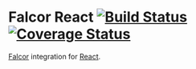 # Falcor React [![Build Status](https://travis-ci.org/giovannicalo/falcor-react.svg?branch=master)](https://travis-ci.org/giovannicalo/falcor-react) [![Coverage Status](https://coveralls.io/repos/giovannicalo/falcor-react/badge.svg?branch=master&service=github)](https://coveralls.io/github/giovannicalo/falcor-react?branch=master)

[Falcor](https://github.com/Netflix/falcor) integration for [React](https://github.com/facebook/react).
